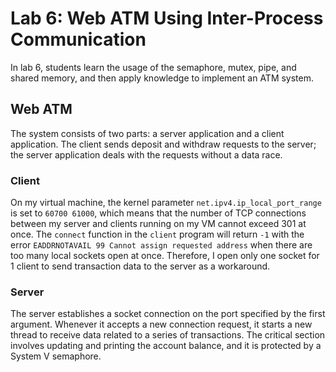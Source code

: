 # Lab 6: Web ATM Using Inter-Process Communication

In lab 6, students learn the usage of the semaphore, mutex, pipe, and shared memory, and then apply knowledge to implement an ATM system.

## Web ATM

The system consists of two parts: a server application and a client application. The client sends deposit and withdraw requests to the server; the server application deals with the requests without a data race.

### Client

On my virtual machine, the kernel parameter `net.ipv4.ip_local_port_range` is set to `60700 61000`, which means that the number of TCP connections between my server and clients running on my VM cannot exceed 301 at once. The `connect` function in the `client` program will return `-1` with the error `EADDRNOTAVAIL 99 Cannot assign requested address` when there are too many local sockets open at once. Therefore, I open only one socket for 1 client to send transaction data to the server as a workaround.

### Server

The server establishes a socket connection on the port specified by the first argument. Whenever it accepts a new connection request, it starts a new thread to receive data related to a series of transactions. The critical section involves updating and printing the account balance, and it is protected by a System V semaphore.
